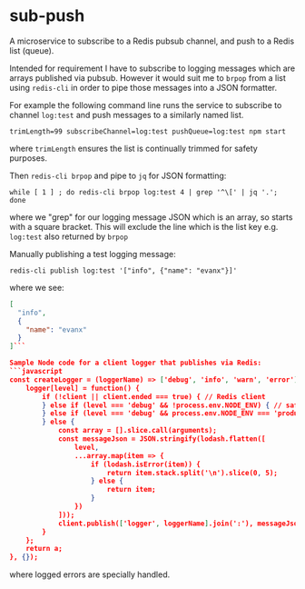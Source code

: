 # sub-push

A microservice to subscribe to a Redis pubsub channel, and push to a Redis list (queue).

Intended for requirement I have to subscribe to logging messages which are arrays published via pubsub. However it would suit me to `brpop` from a list using `redis-cli` in order to pipe those messages into a JSON formatter.

For example the following command line runs the service to subscribe to channel `log:test` and push messages to a similarly named list.
```
trimLength=99 subscribeChannel=log:test pushQueue=log:test npm start
```
where `trimLength` ensures the list is continually trimmed for safety purposes.

Then `redis-cli brpop` and pipe to `jq` for JSON formatting:
```
while [ 1 ] ; do redis-cli brpop log:test 4 | grep '^\[' | jq '.'; done
```
where we "grep" for our logging message JSON which is an array, so starts with a square bracket. This will exclude the line which is the list key e.g. `log:test` also returned by `brpop`

Manually publishing a test logging message:
```
redis-cli publish log:test '["info", {"name": "evanx"}]'
```
where we see:
```json
[
  "info",
  {
    "name": "evanx"
  }
]```

Sample Node code for a client logger that publishes via Redis:
```javascript
const createLogger = (loggerName) => ['debug', 'info', 'warn', 'error'].reduce((logger, level) => {
    logger[level] = function() {
        if (!client || client.ended === true) { // Redis client
        } else if (level === 'debug' && !process.env.NODE_ENV) { // safety in production when not set
        } else if (level === 'debug' && process.env.NODE_ENV === 'production') {
        } else {
            const array = [].slice.call(arguments);
            const messageJson = JSON.stringify(lodash.flatten([
                level,
                ...array.map(item => {
                    if (lodash.isError(item)) {
                        return item.stack.split('\n').slice(0, 5);
                    } else {
                        return item;
                    }
                })
            ]));
            client.publish(['logger', loggerName].join(':'), messageJson);
        }
    };
    return a;
}, {});
```
where logged errors are specially handled.
